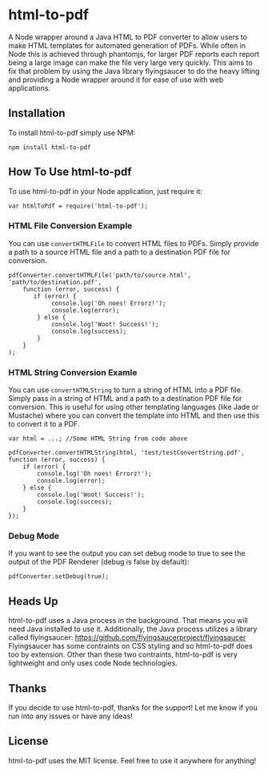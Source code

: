 html-to-pdf
===========

A Node wrapper around a Java HTML to PDF converter to allow users to make HTML templates for automated generation of PDFs. While often in Node this is achieved through phantomjs, for larger PDF reports each report being a large image can make the file very large very quickly. This aims to fix that problem by using the Java library flyingsaucer to do the heavy lifting and providing a Node wrapper around it for ease of use with web applications.

## Installation ##
To install html-to-pdf simply use NPM:

`npm install html-to-pdf`

## How To Use html-to-pdf ##
To use html-to-pdf in your Node application, just require it:

`var htmlToPdf = require('html-to-pdf');`

### HTML File Conversion Example ###
You can use `convertHTMLFile` to convert HTML files to PDFs. Simply provide a path to a source HTML file and a path to a destination PDF file for conversion.

    pdfConverter.convertHTMLFile('path/to/source.html', 'path/to/destination.pdf',
        function (error, success) {
           if (error) {
                console.log('Oh noes! Errorz!');
                console.log(error);
            } else {
                console.log('Woot! Success!');
                console.log(success);
            }
        }
    );

### HTML String Conversion Examle ###
You can use `convertHTMLString` to turn a string of HTML into a PDF file. Simply pass in a string of HTML and a path to a destination PDF file for conversion. This is useful for using other templating languages (like Jade or Mustache) where you can convert the template into HTML and then use this to convert it to a PDF.

    var html = ...; //Some HTML String from code above

    pdfConverter.convertHTMLString(html, 'test/testConvertString.pdf', function (error, success) {
        if (error) {
            console.log('Oh noes! Errorz!');
            console.log(error);
        } else {
            console.log('Woot! Success!');
            console.log(success);
        }
    });

### Debug Mode ###
If you want to see the output you can set debug mode to true to see the output of the PDF Renderer (debug is false by default):

`pdfConverter.setDebug(true);`

## Heads Up ##
html-to-pdf uses a Java process in the background. That means you will need Java installed to use it. Additionally, the Java process utilizes a library called flyingsaucer:
https://github.com/flyingsaucerproject/flyingsaucer
Flyingsaucer has some contraints on CSS styling and so html-to-pdf does too by extension. Other than these two contraints, html-to-pdf is very lightweight and only uses code Node technologies.

## Thanks ##
If you decide to use html-to-pdf, thanks for the support! Let me know if you run into any issues or have any ideas!

## License ##
html-to-pdf uses the MIT license. Feel free to use it anywhere for anything!
